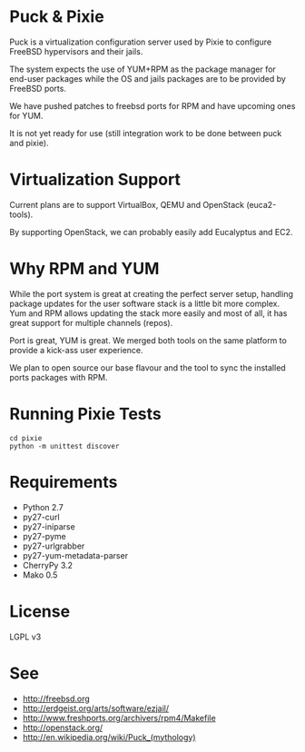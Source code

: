 # Puck & Pixie
Puck is a virtualization configuration server used by Pixie to configure FreeBSD hypervisors and their jails.

The system expects the use of YUM+RPM as the package manager for end-user packages while the OS and jails packages are to be provided by FreeBSD ports.

We have pushed patches to freebsd ports for RPM and have upcoming ones for YUM.

It is not yet ready for use (still integration work to be done between puck and pixie).

# Virtualization Support
Current plans are to support VirtualBox, QEMU and OpenStack (euca2-tools).

By supporting OpenStack, we can probably easily add Eucalyptus and EC2.

# Why RPM and YUM
While the port system is great at creating the perfect server setup, handling package updates for the user software stack is a little bit more complex.
Yum and RPM allows updating the stack more easily and most of all, it has great support for multiple channels (repos).

Port is great, YUM is great. We merged both tools on the same platform to provide a kick-ass user experience.

We plan to open source our base flavour and the tool to sync the installed ports packages with RPM.

# Running Pixie Tests

    cd pixie
    python -m unittest discover

# Requirements
- Python 2.7
- py27-curl
- py27-iniparse
- py27-pyme
- py27-urlgrabber
- py27-yum-metadata-parser
- CherryPy 3.2
- Mako 0.5

# License
LGPL v3

# See
- http://freebsd.org
- http://erdgeist.org/arts/software/ezjail/
- http://www.freshports.org/archivers/rpm4/Makefile
- http://openstack.org/
- http://en.wikipedia.org/wiki/Puck_(mythology)

